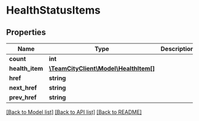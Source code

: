 # HealthStatusItems

## Properties
Name | Type | Description | Notes
------------ | ------------- | ------------- | -------------
**count** | **int** |  | [optional] 
**health_item** | [**\TeamCityClient\Model\HealthItem[]**](HealthItem.md) |  | [optional] 
**href** | **string** |  | [optional] 
**next_href** | **string** |  | [optional] 
**prev_href** | **string** |  | [optional] 

[[Back to Model list]](../README.md#documentation-for-models) [[Back to API list]](../README.md#documentation-for-api-endpoints) [[Back to README]](../README.md)


